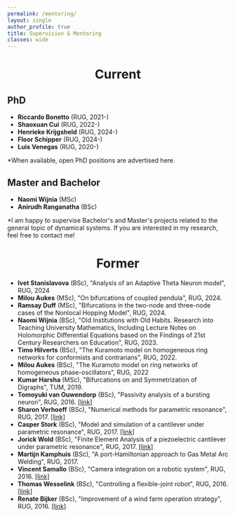 ```yaml
---
permalink: /mentoring/
layout: single
author_profile: true
title: Supervision & Mentoring
classes: wide
---
```


<h1 style="text-align: center;">Current</h1>


## PhD

* **Riccardo Bonetto** (RUG, 2021-)
* **Shaoxuan Cui** (RUG, 2022-)
* **Henrieke Krijgsheld** (RUG, 2024-)
* **Floor Schipper** (RUG, 2024-)
* **Luis Venegas** (RUG, 2020-)

*When available, open PhD positions are advertised here.

## Master and Bachelor

* **Naomi Wijnia** (MSc)
* **Anirudh Ranganatha** (BSc)

*I am happy to supervise Bachelor's and Master's projects related to the general topic of dynamical systems. 
If you are interested in my research, feel free to contact me!

<h1 style="text-align: center;">Former</h1>


* **Ivet Stanislavova** (BSc), "Analysis of an Adaptive Theta Neuron model", RUG, 2024
* **Milou Aukes** (MSc), "On bifurcations of coupled pendula", RUG, 2024.
* **Ramsay Duff** (MSc), "Bifurcations in the two-node and three-node cases of the Nonlocal Hopping Model", RUG, 2024.
* **Naomi Wijnia** (BSc), "Old Institutions with Old Habits. Research into Teaching University Mathematics, Including Lecture Notes on Holomorphic Differential Equations based on the Findings of 21st Century Researchers on Education", RUG, 2023.
* **Timo Hilverts** (BSc), "The Kuramoto model on homogeneous ring networks for conformists and contrarians", RUG, 2022.
* **Milou Aukes** (BSc), "The Kuramoto model on ring networks of homogeneous phase-oscillators", RUG, 2022
* **Kumar Harsha** (MSc), "Bifurcations on and Symmetrization of Digraphs", TUM, 2019. 
* **Tomoyuki van Ouwendorp** (BSc), "Passivity analysis of a bursting neuron", RUG, 2016. [[link]](https://fse.studenttheses.ub.rug.nl/15298/)
* **Sharon Verhoeff** (BSc), "Numerical methods for parametric resonance", RUG, 2017. [[link]](https://fse.studenttheses.ub.rug.nl/15299/)
* **Casper Stork** (BSc), "Model and simulation of a cantilever under parametric resonance", RUG, 2017. [[link]](https://fse.studenttheses.ub.rug.nl/15346/)
* **Jorick Wold** (BSc), "Finite Element Analysis of a piezoelectric cantilever under parametric resonance", RUG, 2017. [[link]](https://fse.studenttheses.ub.rug.nl/15678/)
* **Martijn Kamphuis** (BSc), "A port-Hamiltonian approach to Gas Metal Arc Welding", RUG, 2017. 
* **Vincent Samallo** (BSc), "Camera integration on a robotic system", RUG, 2016. [[link]](https://fse.studenttheses.ub.rug.nl/13997/)
* **Thomas Wesselink** (BSc), "Controlling a flexible-joint robot", RUG, 2016. [[link]](https://fse.studenttheses.ub.rug.nl/13928/)
* **Renate Bijker** (BSc), "Improvement of a wind farm operation strategy", RUG, 2016. [[link]](https://fse.studenttheses.ub.rug.nl/13909/)
